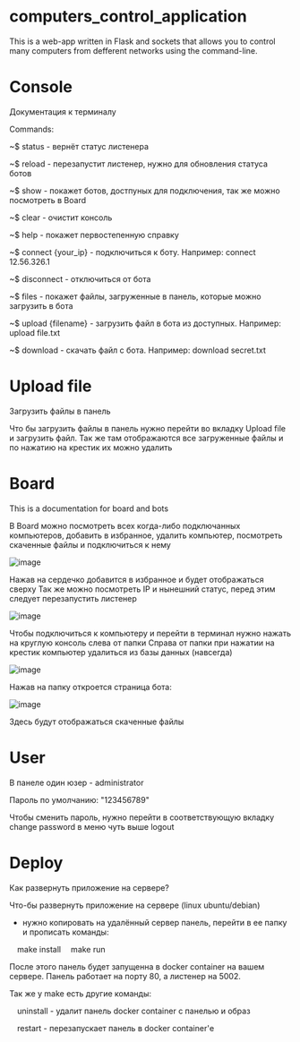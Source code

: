 # computers_control_application
This is a web-app written in Flask and sockets that allows you to control many computers from defferent networks using the command-line.


# Console

Документация к терминалу

Commands:

~$ status - вернёт статус листенера

~$ reload - перезапустит листенер, нужно для обновления статуса ботов

~$ show - покажет ботов, достпуных для подключения, так же можно посмотреть в Board

~$ clear - очистит консоль

~$ help - покажет первостепенную справку

~$ connect {your_ip} - подключиться к боту. Например: connect 12.56.326.1

~$ disconnect - отключиться от бота

~$ files - покажет файлы, загруженные в панель, которые можно загрузить в бота

~$ upload {filename} - загрузить файл в бота из доступных. Например: upload file.txt

~$ download - скачать файл с бота. Например: download secret.txt


# Upload file

Загрузить файлы в панель

Что бы загрузить файлы в панель нужно перейти во вкладку Upload file и загрузить файл.
Так же там отображаются все загруженные файлы и по нажатию на крестик их можно удалить


# Board

This is a documentation for board and bots

В Board можно посмотреть всех когда-либо подключанных компьютеров,
добавить в избранное, удалить компьютер, посмотреть скаченные файлы и подключиться к нему

![image](https://user-images.githubusercontent.com/101527966/222714201-dce408f1-b5a6-47f1-8f97-b358fed379b9.png)

Нажав на сердечко добавится в избранное и будет отображаться сверху
Так же можно посмотреть IP и нынешний статус, перед этим следует перезапустить листенер

![image](https://user-images.githubusercontent.com/101527966/222714235-8361caf0-bf3d-46ed-ad1f-1dab2b752bde.png)

Чтобы подключиться к компьютеру и перейти в терминал нужно нажать на круглую консоль слева от папки
Справа от папки при нажатии на крестик компьютер удалиться из базы данных (навсегда)

![image](https://user-images.githubusercontent.com/101527966/222714279-4b5054b0-36a5-45c9-85c2-cae2876ea70e.png)

Нажав на папку откроется страница бота:

![image](https://user-images.githubusercontent.com/101527966/222714326-e9c0475b-fa4a-4f87-b6c8-45065c9dc3fe.png)

Здесь будут отображаться скаченные файлы


# User

В панеле один юзер - administrator

Пароль по умолчанию: "123456789"

Чтобы сменить пароль, нужно перейти в соответствующую вкладку change password
в меню чуть выше logout


# Deploy

Как развернуть приложение на сервере?

Что-бы развернуть приложение на сервере
(linux ubuntu/debian)
- нужно копировать на удалённый сервер панель,
перейти в ее папку и прописать команды:

 make install
 make run

После этого панель будет запущенна в docker container на вашем сервере.
Панель работает на порту 80, а листенер на 5002.

Так же у make есть другие команды:

 uninstall - удалит панель docker container с панелью и образ

 restart - перезапускает панель в docker container'е
